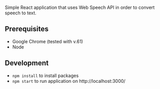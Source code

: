 Simple React application that uses Web Speech API in order to convert speech to text.

## Prerequisites
- Google Chrome (tested with v.61) 
- Node

## Development
- `npm install` to install packages
- `npm start` to run application on http://localhost:3000/
